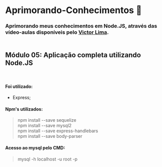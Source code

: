 # Aprimorando-Conhecimentos :mag_right:

### Aprimorando meus conhecimentos em Node.JS, através das vídeo-aulas disponíveis pelo [Victor Lima](https://www.youtube.com/watch?v=LLqq6FemMNQ&list=PLJ_KhUnlXUPtbtLwaxxUxHqvcNQndmI4B&index=2&ab_channel=VictorLima-GuiadoProgramador). <br><br>

## Módulo 05: Aplicação completa utilizando Node.JS
<br> 

#### Foi utilizado:
* Express;

#### Npm's utilizados: <br>
> npm install --save sequelize <br>
> npm install --save mysql2 <br>
> npm install --save express-handlebars<br>
> npm install --save body-parser<br>

#### Acesso ao mysql pelo CMD: <br>
> mysql -h localhost -u root -p